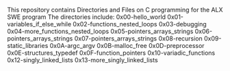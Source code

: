 This repository contains Directories and Files on C programming for the ALX SWE program
The directories include:
0x00-hello_world
0x01-variables_if_else_while
0x02-functions_nested_loops
0x03-debugging
0x04-more_functions_nested_loops
0x05-pointers_arrays_strings
0x06-pointers_arrays_strings
0x07-pointers_arrays_strings
0x08-recursion
0x09-static_libraries
0x0A-argc_argv
0x0B-malloc_free
0x0D-preprocessor
0x0E-structures_typedef
0x0F-function_pointers
0x10-variadic_functions
0x12-singly_linked_lists
0x13-more_singly_linked_lists
